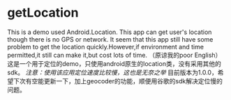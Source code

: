 # getLocation
This is a demo used Android.Location.
This app can get user's location though there is no GPS or network.
It seem that this app still have some problem to get the location quickly.However,if environment and time permitted,it still can make it,but cost lots of time.
（原谅我的poor English）
这是一个用于定位的demo，只使用android原生的location类，没有采用其他的sdk。
*注意：使用该应用定位速度比较慢，这也是无奈之举*
目前版本为1.0.0，希望下次有空能更新一下，加上geocoder的功能，顺便用谷歌的sdk解决定位慢的问题。
